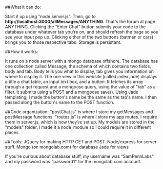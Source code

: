 ##What it can do:

Start it up using "node server.js". Then, go to **http://localhost:3000/allMessages/ANYTHING**. That's the forum at page ANYTHING. Clicking the "Enter Chat" button submits your code to the database under whatever tab you're on, and should refresh the page so you see your input pop up. Clicking either of the two buttons (batman or cars) brings you to those respective tabs. Storage is persistant. 


##How it works:

It runs on a node server with a mongo database offshore. The database has one collection called Message, the schema of which contains two fields, body and tab. Body tells you what to display, tab gives you information on where to display it. The one view in this website (called index.jade) displays a title a chat table, an input text box, and a button. It fetches its array through a get request and a mongoose query, using the value of "tab" as a filter. It submits using a POST and a mongoose save(). Using Jade templating, I made the button's name be the same as the tab's name. I then passed along the button's name to the POST function.

##Code organization:
"postChat.js" is where I store my getMessages and postMessage functions. "routes.js" is where I store my app routes. I require them in server.js, which is how they're set up.
My models are stored in the "models" folder. I made it a node_module so I could require it in different places. 



##Tools:
JQuery for making HTTP GET and POST. 
Node/express for server stuff.
Mongo (on mongolab.com) for database
Jade for views

If you're curious about database stuff, my username was "SamPennLabs" and my password was "password1" for the mongolab.com account.



